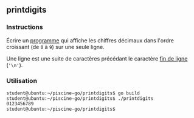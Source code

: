 ## printdigits

### Instructions

Écrire un [programme](TODO-LINK) qui affiche les chiffres décimaux dans l'ordre croissant (de `0` à `9`) sur une seule ligne.

Une ligne est une suite de caractères précédant le caractère [fin de ligne](https://en.wikipedia.org/wiki/Newline) (`'\n'`).

### Utilisation

```console
student@ubuntu:~/piscine-go/printdigits$ go build
student@ubuntu:~/piscine-go/printdigits$ ./printdigits
0123456789
student@ubuntu:~/piscine-go/printdigits$
```
